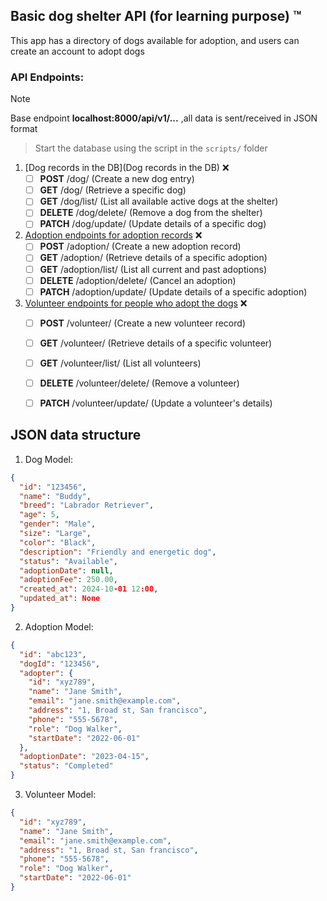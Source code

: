 ## Basic dog shelter API (for learning purpose) :tm:

This app has a directory of dogs available for adoption, and users can create an account to adopt dogs


### API Endpoints:
> [!NOTE]
> Base endpoint __localhost:8000/api/v1/...__ ,all data is sent/received in JSON format 

> Start the database using the script in the `scripts/` folder

1. [Dog records in the DB](Dog records in the DB) :x:
   - [ ] **POST** /dog/ (Create a new dog entry)
   - [ ] **GET** /dog/ (Retrieve a specific dog)
   - [ ] **GET** /dog/list/ (List all available active dogs at the shelter)
   - [ ] **DELETE** /dog/delete/ (Remove a dog from the shelter)
   - [ ] **PATCH** /dog/update/ (Update details of a specific dog)

2. [Adoption endpoints for adoption records](/service/README.md) :x:
   - [ ] **POST** /adoption/ (Create a new adoption record)
   - [ ] **GET** /adoption/ (Retrieve details of a specific adoption)
   - [ ] **GET** /adoption/list/ (List all current and past adoptions)
   - [ ] **DELETE** /adoption/delete/ (Cancel an adoption)
   - [ ] **PATCH** /adoption/update/ (Update details of a specific adoption)

3. [Volunteer endpoints for people who adopt the dogs](/service/README.md) :x:
   - [ ] **POST** /volunteer/ (Create a new volunteer record)
   - [ ] **GET** /volunteer/ (Retrieve details of a specific volunteer)
   - [ ] **GET** /volunteer/list/ (List all volunteers)
   - [ ] **DELETE** /volunteer/delete/ (Remove a volunteer)
   - [ ] **PATCH** /volunteer/update/ (Update a volunteer's details)


## JSON data structure
1. Dog Model:
```Json
{
  "id": "123456",
  "name": "Buddy",
  "breed": "Labrador Retriever",
  "age": 5,
  "gender": "Male",
  "size": "Large",
  "color": "Black",
  "description": "Friendly and energetic dog",
  "status": "Available",
  "adoptionDate": null,
  "adoptionFee": 250.00,
  "created_at": 2024-10-01 12:00,
  "updated_at": None
}
```

2. Adoption Model:
```Json
{
  "id": "abc123",
  "dogId": "123456",
  "adopter": {
    "id": "xyz789",
    "name": "Jane Smith",
    "email": "jane.smith@example.com",
    "address": "1, Broad st, San francisco",
    "phone": "555-5678",
    "role": "Dog Walker",
    "startDate": "2022-06-01"
  },
  "adoptionDate": "2023-04-15",
  "status": "Completed"
}
```

3. Volunteer Model:
```Json
{
  "id": "xyz789",
  "name": "Jane Smith",
  "email": "jane.smith@example.com",
  "address": "1, Broad st, San francisco",
  "phone": "555-5678",
  "role": "Dog Walker",
  "startDate": "2022-06-01"
}
```